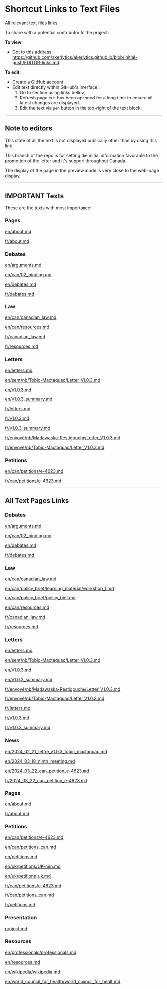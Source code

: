 # Shortcut Links to Text Files

All relevant text files links.

To share with a potential contributor to the project:

**To view**:
- Got to this address: https://github.com/akerlytics/akerlytics.github.io/blob/initial-push/EDITOR-links.md

**To edit**:
- Create a GitHub account
- Edit text directly within GitHub's interface:
    1. Go to section using links bellow,
    2. Refresh page is it has been openned for a long time to ensure all latest changes are displayed.
    3. Edit the text via `pen` button in the top-right of the text block.


---
## Note to editors

This state of all the text is not displayed publically other than by using this link.

This branch of the repo is for setting the initial information favorable to the promotion of the letter and it's support throughout Canada.

The display of the page in the preview mode is very close to the web-page display.

---
## IMPORTANT Texts

These are the texts with most importance:

### Pages

[en/about.md](_pages/en/about.md)

[fr/about.md](_pages/fr/about.md)


### Debates

[en/arguments.md](_debates/en/arguments.md)

[en/can/02_binding.md](_debates/en/can/02_binding.md)

[en/debates.md](_debates/en/debates.md)

[fr/debates.md](_debates/fr/debates.md)


### Law

[en/can/canadian_law.md](_law/en/can/canadian_law.md)

[en/can/resources.md](_law/en/can/resources.md)

[fr/canadian_law.md](_law/fr/canadian_law.md)

[fr/resources.md](_law/fr/resources.md)


### Letters

[en/letters.md](_letters/en/letters.md)

[en/sent/nb/Tobic-Mactaquac/Letter_V1.0.3.md](_letters/en/sent/nb/Tobic-Mactaquac/Letter_V1.0.3.md)

[en/v1.0.3.md](_letters/en/v1.0.3.md)

[en/v1.0.3_summary.md](_letters/en/v1.0.3_summary.md)

[fr/letters.md](_letters/fr/letters.md)

[fr/v1.0.3.md](_letters/fr/v1.0.3.md)

[fr/v1.0.3_summary.md](_letters/fr/v1.0.3_summary.md)

[fr/envoyé/nb/Madawaska-Restigouche/Letter_V1.0.3.md](_letters/fr/envoyé/nb/Madawaska-Restigouche/Letter_V1.0.3.md)

[fr/envoyé/nb/Tobic-Mactaquac/Letter_V1.0.3.md](_letters/fr/envoyé/nb/Tobic-Mactaquac/Letter_V1.0.3.md)


### Petitions

[en/can/petitions/e-4623.md](_petitions/en/can/petitions/e-4623.md)

[fr/can/petitions/e-4623.md](_petitions/fr/can/petitions/e-4623.md)



---
## All Text Pages Links

<!-- Following section will be automatically updated, do not edit directly. -->

<!-- @autofill create_git_hub_editor_shortcuts -->
### Debates

[en/arguments.md](_debates/en/arguments.md)

[en/can/02_binding.md](_debates/en/can/02_binding.md)

[en/debates.md](_debates/en/debates.md)

[fr/debates.md](_debates/fr/debates.md)


### Law

[en/can/canadian_law.md](_law/en/can/canadian_law.md)

[en/can/policy_brief/learning_material/workshop_1.md](_law/en/can/policy_brief/learning_material/workshop_1.md)

[en/can/policy_brief/policy_bief.md](_law/en/can/policy_brief/policy_bief.md)

[en/can/resources.md](_law/en/can/resources.md)

[fr/canadian_law.md](_law/fr/canadian_law.md)

[fr/resources.md](_law/fr/resources.md)


### Letters

[en/letters.md](_letters/en/letters.md)

[en/sent/nb/Tobic-Mactaquac/Letter_V1.0.3.md](_letters/en/sent/nb/Tobic-Mactaquac/Letter_V1.0.3.md)

[en/v1.0.3.md](_letters/en/v1.0.3.md)

[en/v1.0.3_summary.md](_letters/en/v1.0.3_summary.md)

[fr/envoyé/nb/Madawaska-Restigouche/Letter_V1.0.3.md](_letters/fr/envoyé/nb/Madawaska-Restigouche/Letter_V1.0.3.md)

[fr/envoyé/nb/Tobic-Mactaquac/Letter_V1.0.3.md](_letters/fr/envoyé/nb/Tobic-Mactaquac/Letter_V1.0.3.md)

[fr/letters.md](_letters/fr/letters.md)

[fr/v1.0.3.md](_letters/fr/v1.0.3.md)

[fr/v1.0.3_summary.md](_letters/fr/v1.0.3_summary.md)


### News

[en/2024_02_21_lettre_v1.0.3_tobic_mactaquac.md](_news/en/2024_02_21_lettre_v1.0.3_tobic_mactaquac.md)

[en/2024_03_18_ninth_meeting.md](_news/en/2024_03_18_ninth_meeting.md)

[en/2024_03_22_can_petition_e-4623.md](_news/en/2024_03_22_can_petition_e-4623.md)

[fr/2024_03_22_can_petition_e-4623.md](_news/fr/2024_03_22_can_petition_e-4623.md)


### Pages

[en/about.md](_pages/en/about.md)

[fr/about.md](_pages/fr/about.md)


### Petitions

[en/can/petitions/e-4623.md](_petitions/en/can/petitions/e-4623.md)

[en/can/petitions_can.md](_petitions/en/can/petitions_can.md)

[en/petitions.md](_petitions/en/petitions.md)

[en/uk/petitions/UK-min.md](_petitions/en/uk/petitions/UK-min.md)

[en/uk/petitions_uk.md](_petitions/en/uk/petitions_uk.md)

[fr/can/petitions/e-4623.md](_petitions/fr/can/petitions/e-4623.md)

[fr/can/petitions_can.md](_petitions/fr/can/petitions_can.md)

[fr/petitions.md](_petitions/fr/petitions.md)


### Presentation

[project.md](_presentation/project.md)


### Resources

[en/professionals/professionals.md](_resources/en/professionals/professionals.md)

[en/resources.md](_resources/en/resources.md)

[en/wikipedia/wikipedia.md](_resources/en/wikipedia/wikipedia.md)

[en/world_council_for_health/world_council_for_healt.md](_resources/en/world_council_for_health/world_council_for_healt.md)


<!-- @endaufofill -->
